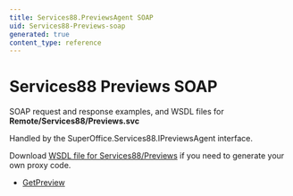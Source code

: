 ```yaml
---
title: Services88.PreviewsAgent SOAP
uid: Services88-Previews-soap
generated: true
content_type: reference
---
```


# Services88 Previews SOAP

SOAP request and response examples, and WSDL files for **Remote/Services88/Previews.svc**

Handled by the <see cref="T:SuperOffice.Services88.IPreviewsAgent">SuperOffice.Services88.IPreviewsAgent</see> interface.



Download [WSDL file for Services88/Previews](../Services88-Previews.md) if you need to generate your own proxy code.

* [GetPreview](GetPreview.md)

